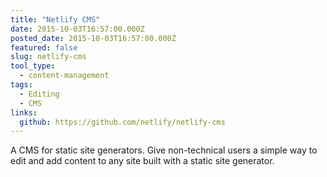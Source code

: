 ```yaml
---
title: "Netlify CMS"
date: 2015-10-03T16:57:00.000Z
posted_date: 2015-10-03T16:57:00.000Z
featured: false
slug: netlify-cms
tool_type: 
  - content-management
tags:
  - Editing
  - CMS
links:
  github: https://github.com/netlify/netlify-cms
---
```

A CMS for static site generators. Give non-technical users a simple way to edit and add content to any site built with a static site generator.




